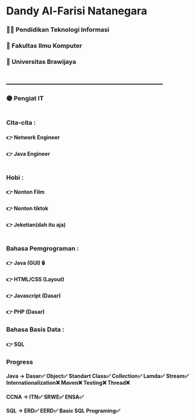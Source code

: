 
# Dandy Al-Farisi Natanegara

### 👨‍🎓 Pendidikan Teknologi Informasi
### 🏢 Fakultas Ilmu Komputer
### 🏫 Universitas Brawijaya
## __________________________________________
### 🟣 Pengiat IT
#
### Cita-cita :
#### 👉 Network Engineer
#### 👉 Java Engineer
#
### Hobi :
#### 👉 Nonton Film
#### 👉 Nonton tiktok 
#### 👉 Jeketian(dah itu aja)
#
### Bahasa Pemgrograman :
#### 👉 Java (GUI) 🔒
#### 👉 HTML/CSS (Layout)
#### 👉 Javascript (Dasar)
#### 👉 PHP (Dasar)

### Bahasa Basis Data : 
#### 👉 SQL

### Progress
#### Java -> Dasar✅ Object✅ Standart Class✅ Collection✅ Lamda✅ Stream✅ Internationalization❌ Maven❌ Testing❌ Thread❌ 
#### CCNA -> ITN✅ SRWE✅ ENSA✅ 
#### SQL -> ERD✅ EERD✅ Basic SQL Programing✅
